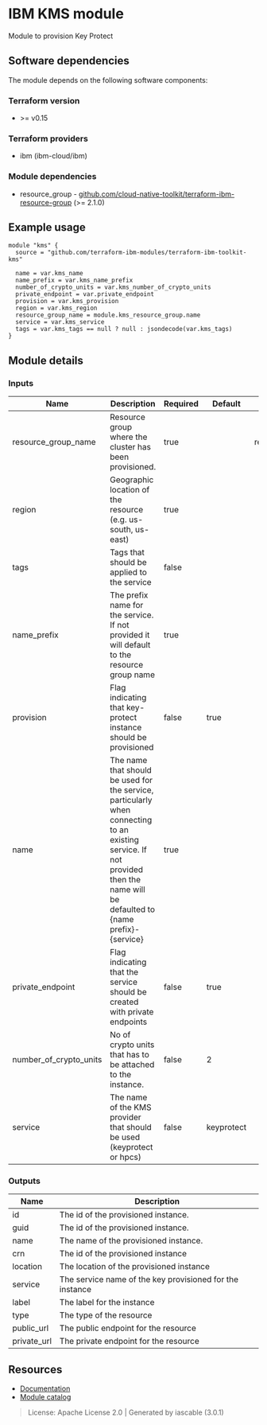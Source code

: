 # IBM KMS module

Module to provision Key Protect


## Software dependencies

The module depends on the following software components:

### Terraform version

- \>= v0.15

### Terraform providers


- ibm (ibm-cloud/ibm)

### Module dependencies


- resource_group - [github.com/cloud-native-toolkit/terraform-ibm-resource-group](https://github.com/cloud-native-toolkit/terraform-ibm-resource-group) (>= 2.1.0)

## Example usage

```hcl
module "kms" {
  source = "github.com/terraform-ibm-modules/terraform-ibm-toolkit-kms"

  name = var.kms_name
  name_prefix = var.kms_name_prefix
  number_of_crypto_units = var.kms_number_of_crypto_units
  private_endpoint = var.private_endpoint
  provision = var.kms_provision
  region = var.kms_region
  resource_group_name = module.kms_resource_group.name
  service = var.kms_service
  tags = var.kms_tags == null ? null : jsondecode(var.kms_tags)
}

```

## Module details

### Inputs

| Name | Description | Required | Default | Source |
|------|-------------|---------|----------|--------|
| resource_group_name | Resource group where the cluster has been provisioned. | true |  | resource_group.name |
| region | Geographic location of the resource (e.g. us-south, us-east) | true |  |  |
| tags | Tags that should be applied to the service | false |  |  |
| name_prefix | The prefix name for the service. If not provided it will default to the resource group name | true |  |  |
| provision | Flag indicating that key-protect instance should be provisioned | false | true |  |
| name | The name that should be used for the service, particularly when connecting to an existing service. If not provided then the name will be defaulted to {name prefix}-{service} | true |  |  |
| private_endpoint | Flag indicating that the service should be created with private endpoints | false | true |  |
| number_of_crypto_units | No of crypto units that has to be attached to the instance. | false | 2 |  |
| service | The name of the KMS provider that should be used (keyprotect or hpcs) | false | keyprotect |  |

### Outputs

| Name | Description |
|------|-------------|
| id | The id of the provisioned instance. |
| guid | The id of the provisioned instance. |
| name | The name of the provisioned instance. |
| crn | The id of the provisioned instance |
| location | The location of the provisioned instance |
| service | The service name of the key provisioned for the instance |
| label | The label for the instance |
| type | The type of the resource |
| public_url | The public endpoint for the resource |
| private_url | The private endpoint for the resource |

## Resources

- [Documentation](https://operate.cloudnativetoolkit.dev)
- [Module catalog](https://modules.cloudnativetoolkit.dev)

> License: Apache License 2.0 | Generated by iascable (3.0.1)
